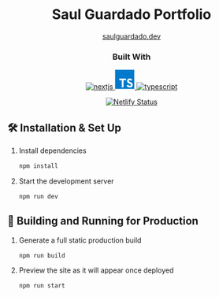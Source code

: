 <h1 align="center">
  Saul Guardado Portfolio
</h1>
<p align="center">
  <a href="https://saulguardado.dev" target="_blank">saulguardado.dev</a>
</p>
<h3 align="center">Built With</h3>
<p align="center"> 
   <a href="https://nextjs.org/" target="_blank" rel="noreferrer"> 
      <img src="https://cdn.worldvectorlogo.com/logos/nextjs-2.svg" alt="nextjs" width="40" height="40"/> 
   </a> 
   <a href="https://www.typescriptlang.org/" target="_blank" rel="noreferrer"> 
      <img src="https://raw.githubusercontent.com/devicons/devicon/master/icons/typescript/typescript-original.svg" alt="typescript" width="40" height="40"/> 
   </a> 
   <a href="https://www.mantine.dev/" target="_blank" rel="noreferrer">
      <img src="https://avatars.githubusercontent.com/u/79146003?s=280&v=4" alt="typescript" width="40" height="40"/>
   </a>
</p>
<p align="center">
  <a href="https://app.netlify.com/sites/gallant-perlman-6b7865/deploys" target="_blank">
    <img src="https://api.netlify.com/api/v1/badges/e3023212-9bd2-457a-a8bd-7a9f73063cd2/deploy-status" alt="Netlify Status" />
  </a>
</p>


## 🛠 Installation & Set Up

1. Install dependencies

   ```sh
   npm install
   ```

2. Start the development server

   ```sh
   npm run dev
   ```

## 🚀 Building and Running for Production

1. Generate a full static production build

   ```sh
   npm run build
   ```

1. Preview the site as it will appear once deployed

   ```sh
   npm run start
   ```